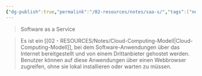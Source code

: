 ```yaml
---
{"dg-publish":true,"permalink":"/02-resources/notes/saa-s/","tags":["netzwerk"],"updated":"2024-07-10T14:05:29.109+02:00"}
---
```


> Software as a Service

> Es ist ein [[02 - RESOURCES/Notes/Cloud-Computing-Modell\|Cloud-Computing-Modell]], bei dem Software-Anwendungen über das Internet bereitgestellt und von einem Drittanbieter gehostet werden. Benutzer können auf diese Anwendungen über einen Webbrowser zugreifen, ohne sie lokal installieren oder warten zu müssen.